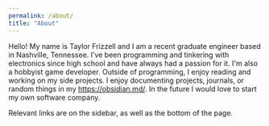 ```yaml
---
permalink: /about/
title: "About"
---
```


Hello! My name is Taylor Frizzell and I am a recent graduate engineer based in Nashville, Tennessee. 
I’ve been programming and tinkering with electronics since high school and have always had a passion for it. I'm also a hobbyist game developer.
Outside of programming, I enjoy reading and working on my side projects. 
I enjoy documenting projects, journals, or random things in my https://obsidian.md/.
In the future I would love to start my own software company. 

Relevant links are on the sidebar, as well as the bottom of the page.
